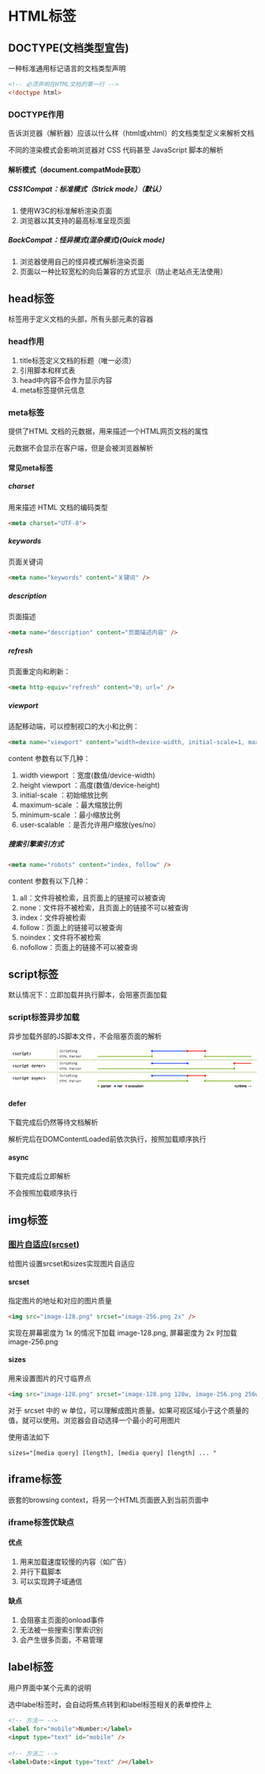 # HTML标签

## DOCTYPE(⽂档类型宣告)

一种标准通用标记语言的文档类型声明

```HTML
<!-- 必须声明在HTML⽂档的第⼀⾏ -->
<!doctype html>
```

### DOCTYPE作用

告诉浏览器（解析器）应该以什么样（html或xhtml）的文档类型定义来解析文档

不同的渲染模式会影响浏览器对 CSS 代码甚⾄ JavaScript 脚本的解析

#### 解析模式（document.compatMode获取）

##### CSS1Compat：标准模式（Strick mode）（默认）

1. 使用W3C的标准解析渲染页面
2. 浏览器以其支持的最高标准呈现页面

##### BackCompat：怪异模式(混杂模式)(Quick mode)

1. 浏览器使用自己的怪异模式解析渲染页面
2. 页面以一种比较宽松的向后兼容的方式显示（防止老站点无法使用）

## head标签

标签用于定义文档的头部，所有头部元素的容器

### head作用

1. title标签定义文档的标题（唯一必须）
2. 引用脚本和样式表
3. head中内容不会作为显示内容
4. meta标签提供元信息

### meta标签

提供了HTML 文档的元数据，用来描述一个HTML网页文档的属性

元数据不会显示在客户端，但是会被浏览器解析

#### 常见meta标签

##### charset

用来描述 HTML 文档的编码类型

```HTML
<meta charset="UTF-8">
```

##### keywords

页面关键词

```HTML
<meta name="keywords" content="关键词" />
```

##### description

页面描述

```HTML
<meta name="description" content="页面描述内容" />
```

##### refresh

页面重定向和刷新：

```HTML
<meta http-equiv="refresh" content="0; url=" />
```

##### viewport

适配移动端，可以控制视口的大小和比例：

```HTML
<meta name="viewport" content="width=device-width, initial-scale=1, maximum-scale=1">
```

content 参数有以下几种：

1. width viewport ：宽度(数值/device-width)
2. height viewport ：高度(数值/device-height)
3. initial-scale ：初始缩放比例
4. maximum-scale ：最大缩放比例
5. minimum-scale ：最小缩放比例
6. user-scalable ：是否允许用户缩放(yes/no）

##### 搜索引擎索引方式

```HTML
<meta name="robots" content="index, follow" />
```

content 参数有以下几种：

1. all：文件将被检索，且页面上的链接可以被查询
2. none：文件将不被检索，且页面上的链接不可以被查询
3. index：文件将被检索
4. follow：页面上的链接可以被查询
5. noindex：文件将不被检索
6. nofollow：页面上的链接不可以被查询

## script标签

默认情况下：立即加载并执行脚本，会阻塞页面加载

### script标签异步加载

异步加载外部的JS脚本文件，不会阻塞页面的解析

![script标签加载流](assets/02-script标签加载流.png)

#### defer

下载完成后仍然等待文档解析

解析完后在DOMContentLoaded前依次执行，按照加载顺序执行

#### async

下载完成后立即解析

不会按照加载顺序执行

## img标签

### [图片自适应(srcset)](https://developer.mozilla.org/zh-CN/docs/Learn/HTML/Multimedia_and_embedding/Responsive_images)

给图片设置srcset和sizes实现图片自适应

#### srcset

指定图片的地址和对应的图片质量

```HTML
<img src="image-128.png" srcset="image-256.png 2x" />
```

实现在屏幕密度为 1x 的情况下加载 image-128.png, 屏幕密度为 2x 时加载 image-256.png

#### sizes

用来设置图片的尺寸临界点

```HTML
<img src="image-128.png" srcset="image-128.png 128w, image-256.png 256w, image-512.png 512w" sizes="(max-width: 360px) 340px, 128px" />
```

对于 srcset 中的 w 单位，可以理解成图片质量。如果可视区域小于这个质量的值，就可以使用。浏览器会自动选择一个最小的可用图片

使用语法如下

```
sizes="[media query] [length], [media query] [length] ... "
```

## iframe标签

嵌套的browsing context，将另一个HTML页面嵌入到当前页面中

### iframe标签优缺点

#### 优点

1. 用来加载速度较慢的内容（如广告）
2. 并行下载脚本
3. 可以实现跨子域通信

#### 缺点

1. 会阻塞主页面的onload事件
2. 无法被一些搜索引擎索识别
3. 会产生很多页面，不易管理

## label标签

用户界面中某个元素的说明

选中label标签时，会自动将焦点转到和label标签相关的表单控件上

```HTML
<!-- 方法一 -->
<label for="mobile">Number:</label>
<input type="text" id="mobile" />

<!-- 方法二 -->
<label>Date:<input type="text" /></label>
```
